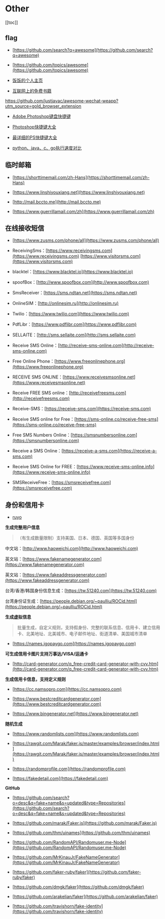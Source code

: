 # Other


[[toc]]




## flag

* [https://github.com/search?q=awesome](https://github.com/search?q=awesome)

* [https://github.com/topics/awesome](https://github.com/topics/awesome)



* [饭饭的个人主页](https://github.com/noisky/Homepage)

* [互联网上的免费书籍](https://github.com/ruanyf/free-books)

https://github.com/justjavac/awesome-wechat-weapp?utm_source=gold_browser_extension


* [Adobe Photoshop键盘快捷键](https://helpx.adobe.com/cn/photoshop/using/default-keyboard-shortcuts.html)

* [Photoshop快捷键大全](http://www.ip138.com/photoshop)

* [最详细的PS快捷键大全](http://www.360doc.com/content/19/0507/02/9060464_833889392.shtml)

* [python、java、c、go执行速度对比](https://www.jianshu.com/p/d60eff598aa0)



## 临时邮箱


* [https://shorttimemail.com/zh-Hans](https://shorttimemail.com/zh-Hans)

* [https://www.linshiyouxiang.net](https://www.linshiyouxiang.net)

* [http://mail.bccto.me](http://mail.bccto.me)

* [https://www.guerrillamail.com/zh](https://www.guerrillamail.com/zh)



## 在线接收短信

* [https://www.zusms.com/phone/all](https://www.zusms.com/phone/all)

* ReceivingSms：[https://www.receivingsms.com](https://www.receivingsms.com)
[https://www.visitorsms.com](https://www.visitorsms.com)

* blacktel：[https://www.blacktel.io](https://www.blacktel.io)

* spoofBox：[http://www.spoofbox.com](http://www.spoofbox.com)

* SmsReceiver：[https://sms.ndtan.net](https://sms.ndtan.net)

* OnlineSIM：[http://onlinesim.ru](http://onlinesim.ru)

* Twilio：[https://www.twilio.com](https://www.twilio.com)

* PdfLibr：[https://www.pdflibr.com](https://www.pdflibr.com)

* SELLAITE：[http://sms.sellaite.com](http://sms.sellaite.com)

* Receive SMS Online：[http://receive-sms-online.com](http://receive-sms-online.com)

* Free Online Phone：[https://www.freeonlinephone.org](https://www.freeonlinephone.org)

* RECEIVE SMS ONLINE：[https://www.receivesmsonline.net](https://www.receivesmsonline.net)

* Receive FREE SMS online：[http://receivefreesms.com](http://receivefreesms.com)

* Receive-SMS：[https://receive-sms.com](https://receive-sms.com)

* Receive SMS online for Free：[https://sms-online.co/receive-free-sms](https://sms-online.co/receive-free-sms)

* Free SMS Numbers Online：[https://smsnumbersonline.com](https://smsnumbersonline.com)

* Receive a SMS Online：[https://receive-a-sms.com](https://receive-a-sms.com)

* Receive SMS Online for FREE：[https://www.receive-sms-online.info](https://www.receive-sms-online.info)

* SMSReceiveFree：[https://smsreceivefree.com](https://smsreceivefree.com)




## 身份和信用卡

* [ruyo](https://51.ruyo.net/%E8%99%9A%E6%8B%9F%E8%BA%AB%E4%BB%BD%E4%BF%A1%E7%94%A8%E5%8D%A1%E7%94%9F%E6%88%90)

**生成完整用户信息**

> （有生成数量限制）支持美国、日本、德国、英国等多国身份

中文站：[http://www.haoweichi.com](http://www.haoweichi.com)

英文站：[https://www.fakenamegenerator.com](https://www.fakenamegenerator.com)

英文站：[https://www.fakeaddressgenerator.com](https://www.fakeaddressgenerator.com)

台湾/香港/韩国身份信息生成：[https://tw.51240.com](https://tw.51240.com)

台湾身份证生成：[https://people.debian.org/~paulliu/ROCid.html](https://people.debian.org/~paulliu/ROCid.html)


**生成虚拟信息**

> 批量生成，自定义规则，支持假身份、完整的联系信息、信用卡、建立信用卡、北美地址、北美城市、电子邮件地址、街道清单、美国城市清单

* [https://names.igopaygo.com](https://names.igopaygo.com)


**可生成信用卡图片支持万事达/VISA/运通卡**

* [http://card-generator.com/q_free-credit-card-generator-with-cvv.htm](http://card-generator.com/q_free-credit-card-generator-with-cvv.htm)


**生成信用卡信息，支持定义规则**

* [https://cc.namsopro.com](https://cc.namsopro.com)

* [https://www.bestcreditcardgenerator.com](https://www.bestcreditcardgenerator.com)

* [https://www.bingenerator.net](https://www.bingenerator.net)



**随机生成**

* [https://www.randomlists.com](https://www.randomlists.com)

* [https://rawgit.com/Marak/faker.js/master/examples/browser/index.html](https://rawgit.com/Marak/faker.js/master/examples/browser/index.html)

* [https://randomprofile.com](https://randomprofile.com)

* [https://fakedetail.com](https://fakedetail.com)


**GitHub**

* [https://github.com/search?o=desc&q=fake+name&s=updated&type=Repositories](https://github.com/search?o=desc&q=fake+name&s=updated&type=Repositories)


* [https://github.com/marak/Faker.js](https://github.com/marak/Faker.js)

* [https://github.com/thm/uinames](https://github.com/thm/uinames)

* [https://github.com/RandomAPI/Randomuser.me-Node](https://github.com/RandomAPI/Randomuser.me-Node)

* [https://github.com/MrKinauJr/FakeNameGenerator](https://github.com/MrKinauJr/FakeNameGenerator)

* [https://github.com/faker-ruby/faker](https://github.com/faker-ruby/faker)

* [https://github.com/dmgk/faker](https://github.com/dmgk/faker)

* [https://github.com/arakelian/faker](https://github.com/arakelian/faker)

* [https://github.com/travishorn/fake-identity](https://github.com/travishorn/fake-identity)


